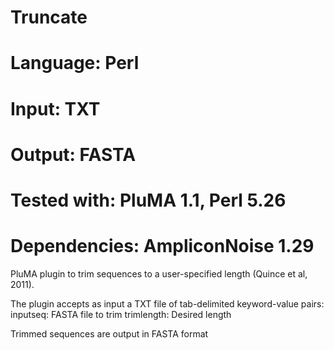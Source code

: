 # Truncate
# Language: Perl
# Input: TXT
# Output: FASTA
# Tested with: PluMA 1.1, Perl 5.26
# Dependencies: AmpliconNoise 1.29

PluMA plugin to trim sequences to a user-specified length (Quince et al, 2011).

The plugin accepts as input a TXT file of tab-delimited keyword-value pairs:
inputseq: FASTA file to trim
trimlength: Desired length 

Trimmed sequences are output in FASTA format
